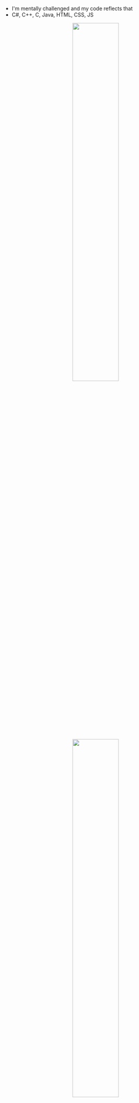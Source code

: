 - I'm mentally challenged and my code reflects that
- C#, C++, C, Java, HTML, CSS, JS

<div align="center">
<img src="https://images-ext-1.discordapp.net/external/rEZP60EJ-3Gw9uy-Rh1wPB1Tv4D1F6AVEWcDaKGtpwA/https/media.tenor.com/2l4-h42qnmcAAAAi/toothless-dancing-toothless.gif" align="center" style="width: 50%" />
</div>

<div align="center">
<img src="https://github.com/Cyconi/Cyconi/assets/94489327/945cfb15-5677-45e3-8526-c78b401f0503" align="center" style="width: 50%" />
</div> 



<!---
Cyconi is a ✨ special ✨ repository because its `README.md` (this file) appears on your GitHub profile.
You can click the Preview link to take a look at your changes.
--->
